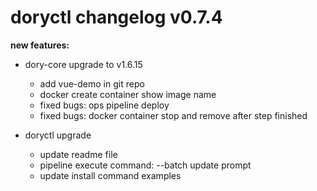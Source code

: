 # doryctl changelog v0.7.4

**new features:**

- dory-core upgrade to v1.6.15
    - add vue-demo in git repo
    - docker create container show image name
    - fixed bugs: ops pipeline deploy
    - fixed bugs: docker container stop and remove after step finished

- doryctl upgrade
    - update readme file
    - pipeline execute command: --batch update prompt
    - update install command examples
